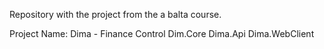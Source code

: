 Repository with the project from the a balta course.

Project Name: Dima - Finance Control
Dim.Core
Dima.Api
Dima.WebClient
